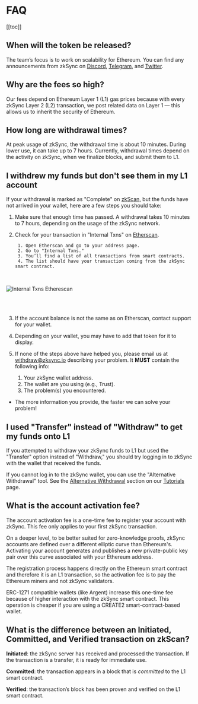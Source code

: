 # FAQ

[[toc]]

## When will the token be released?

The team’s focus is to work on scalability for Ethereum. You can find any announcements from zkSync on
[Discord](https://discord.com/invite/px2aR7w), [Telegram](https://t.me/zksync), and
[Twitter](https://twitter.com/zksync).

## Why are the fees so high?

Our fees depend on Ethereum Layer 1 (L1) gas prices because with every zkSync Layer 2 (L2) transaction, we post related
data on Layer 1 — this allows us to inherit the security of Ethereum.

## How long are withdrawal times?

At peak usage of zkSync, the withdrawal time is about 10 minutes. During lower use, it can take up to 7 hours.
Currently, withdrawal times depend on the activity on zkSync, when we finalize blocks, and submit them to L1.

## I withdrew my funds but don't see them in my L1 account

If your withdrawal is marked as "Complete" on [zkScan](https://zkscan.io/), but the funds have not arrived in your
wallet, here are a few steps you should take:

1. Make sure that enough time has passed. A withdrawal takes 10 minutes to 7 hours, depending on the usage of the
    zkSync network.

2. Check for your transaction in "Internal Txns" on [Etherscan](https://etherscan.io/).

        1. Open Etherscan and go to your address page.
        2. Go to "Internal Txns."
        3. You’ll find a list of all transactions from smart contracts.
        4. The list should have your transaction coming from the zkSync smart contract.

<br>

![Internal Txns Etherescan](/int-txns.png)

<br>
<br>

3.  If the account balance is not the same as on Etherscan, contact support for your wallet.

4.  Depending on your wallet, you may have to add that token for it to display.

5.  If none of the steps above have helped you, please email us at withdraw@zksync.io describing your problem. It
    **MUST** contain the following info:

    1. Your zkSync wallet address.
    2. The wallet are you using (e.g., Trust).
    3. The problem(s) you encountered.

- The more information you provide, the faster we can solve your problem!

## I used "Transfer" instead of "Withdraw" to get my funds onto L1

If you attempted to withdraw your zkSync funds to L1 but used the "Transfer" option instead of "Withdraw," you should
try logging in to zkSync with the wallet that received the funds.

If you cannot log in to the zkSync wallet, you can use the "Alternative Withdrawal" tool. See the
[Alternative Withdrawal](../tutorials/#alternative-withdrawal) section on our [Tutorials](../tutorials) page.

## What is the account activation fee?

The account activation fee is a one-time fee to register your account with zkSync. This fee only applies to your first
zkSync transaction.

On a deeper level, to be better suited for zero-knowledge proofs, zkSync accounts are defined over a different elliptic
curve than Ethereum's. Activating your account generates and publishes a new private-public key pair over this curve
associated with your Ethereum address.

The registration process happens directly on the Ethereum smart contract and therefore it is an L1 transaction, so the
activation fee is to pay the Ethereum miners and not zkSync validators.

ERC-1271 compatible wallets (like Argent) increase this one-time fee because of higher interaction with the zkSync smart
contract. This operation is cheaper if you are using a CREATE2 smart-contract-based wallet.

## What is the difference between an Initiated, Committed, and Verified transaction on zkScan?

**Initiated**: the zkSync server has received and processed the transaction. If the transaction is a transfer, it is
ready for immediate use.

**Committed**: the transaction appears in a block that is _committed_ to the L1 smart contract.

**Verified**: the transaction’s block has been proven and verified on the L1 smart contract.
